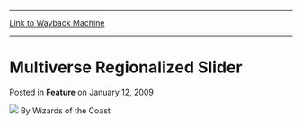 
---
[Link to Wayback Machine](https://web.archive.org/web/20211020211608/https://magic.wizards.com/en/articles/archive/feature/multiverse-regionalized-slider-2009-01-12)

[_metadata_:wayback_url]:- "https://magic.wizards.com/en/articles/archive/feature/multiverse-regionalized-slider-2009-01-12"
[_metadata_:wayback_raw_url]:- "https://web.archive.org/web/20211020211608id_/https://magic.wizards.com/en/articles/archive/feature/multiverse-regionalized-slider-2009-01-12"
[_metadata_:wayback_capture_timestamp]:- "2021-10-20 21:16:08+00:00"
[_metadata_:generator]:- "Drupal 7 (http://drupal.org)"
---


Multiverse Regionalized Slider
==============================



 Posted in **Feature**
 on January 12, 2009 






![](https://media.magic.wizards.com/styles/auth_small/public/images/person/wizards_author.jpg)
By Wizards of the Coast





















